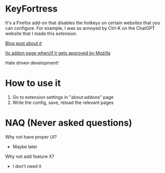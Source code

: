 # KeyFortress

It's a Firefox add-on that disables the hotkeys on certain websites that you can configure.
For example, I was so annoyed by Ctrl-K on the ChatGPT website that I made this extension.

[Blog post about it](https://unmb.pw/misc/2024/01/22/key_fortress.html)

[Its addon page when/if it gets approved by Mozilla](https://addons.mozilla.org/en-US/firefox/addon/keyfortress/)

Hate driven development!

# How to use it
1. Go to extension settings in "about:addons" page
2. Write the config, save, reload the relevant pages

# NAQ (Never asked questions)

Why not have proper UI?
 - Maybe later

Why not add feature X?
 - I don't need it
